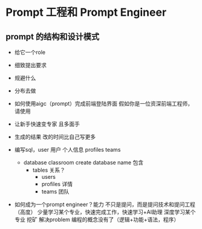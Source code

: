 # Prompt 工程和 Prompt Engineer
## prompt 的结构和设计模式
- 给它一个role 
- 细致提出要求
- 规避什么
- 分布去做

- 如何使用aigc（prompt）完成前端登陆界面
    假如你是一位资深前端工程师，请使用

- 让新手快速变专家 且多面手
- 生成的结果 改的时间比自己写更多


- 编写sql，user 用户  个人信息  profiles
teams
    - database classroom create database name
        包含
        - tables 关系？
            - users
            - profiles 详情
            - teams 团队

- 如何成为一个prompt engineer？能力
    不只是提问，而是提问技术和提问工程（高度）
    少量学习某个专业，快速完成工作，快速学习+AI助理
    深度学习某个专业 挖矿 解决problem
    编程的概念没有了（逻辑+功能+语法，程序）